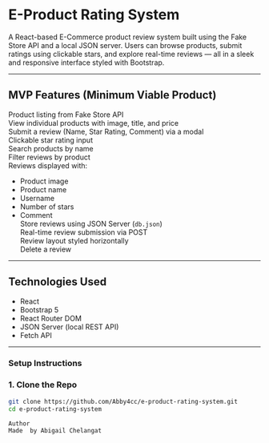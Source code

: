 #  E-Product Rating System

A React-based E-Commerce product review system built using the Fake Store API and a local JSON server. Users can browse products, submit ratings using clickable stars, and explore real-time reviews — all in a sleek and responsive interface styled with Bootstrap.

---

##  MVP Features (Minimum Viable Product)

  Product listing from Fake Store API  
  View individual products with image, title, and price  
  Submit a review (Name, Star Rating, Comment) via a modal  
  Clickable star rating input  
  Search products by name  
  Filter reviews by product  
  Reviews displayed with:
- Product image
- Product name
- Username
- Number of stars
- Comment  
 Store reviews using JSON Server (`db.json`)  
 Real-time review submission via POST  
 Review layout styled horizontally  
 Delete a review  

---

##  Technologies Used

- React
- Bootstrap 5
- React Router DOM
- JSON Server (local REST API)
- Fetch API

---

### Setup Instructions

### 1. Clone the Repo

```bash
git clone https://github.com/Abby4cc/e-product-rating-system.git
cd e-product-rating-system

Author
Made  by Abigail Chelangat